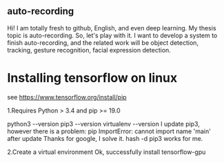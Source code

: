## auto-recording
Hi! I am totally fresh to github, English, and even deep learning. My thesis topic is auto-recording. So, let's play with it. I want to develop a system to finish auto-recording, and the related work will be object detection, tracking, gesture recognition, facial expression detection. 

# Installing tensorflow on linux
see https://www.tensorflow.org/install/pip

1.Requires Python > 3.4 and pip >= 19.0

python3 --version
pip3 --version
virtualenv --version
I update pip3, however there is a problem: pip ImportError: cannot import name 'main' after update
Thanks for google, I solve it.  hash -d pip3 works for me.


2.Create a virtual environment
Ok, successfully install tensorflow-gpu
